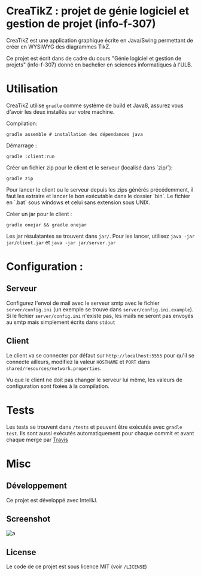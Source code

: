 # CreaTikZ : projet de génie logiciel et gestion de projet (info-f-307)

CreaTikZ est une application graphique écrite en Java/Swing permettant de créer en WYSIWYG des diagrammes TikZ.

Ce projet est écrit dans de cadre du cours "Génie logiciel et gestion de projets" (info-f-307)
donné en bachelier en sciences informatiques à l'ULB.

# Utilisation

CreaTikZ utilise `gradle` comme système de build et Java8, assurez vous d'avoir les deux installés sur votre machine.

Compilation:

    gradle assemble # installation des dépendances java

Démarrage : 

    gradle :client:run

Créer un fichier zip pour le client et le serveur (localisé dans ´zip/´):

    gradle zip

Pour lancer le client ou le serveur depuis les zips générés précédemment, il faut les extraire et lancer le bon exécutable dans le dossier ´bin´.
Le fichier en ´.bat´ sous windows et celui sans extension sous UNIX.

Créer un jar pour le client :

    gradle onejar && gradle onejar
    
    
Les jar résulatantes se trouvent dans `jar/`.
Pour les lancer, utilisez `java -jar jar/client.jar` et `java -jar jar/server.jar`

# Configuration :

## Serveur 

Configurez l'envoi de mail avec le serveur smtp avec le fichier `server/config.ini`
(un exemple se trouve dans `server/config.ini.example`).
Si le fichier `server/config.ini` n'existe pas, les mails ne seront pas envoyés au smtp mais simplement écrits dans `stdout`

## Client

Le client va se connecter par défaut sur `http://localhost:5555` pour qu'il se connecte ailleurs,
modifiez la valeur `HOSTNAME` et `PORT` dans `shared/resources/network.properties`.

Vu que le client ne doit pas changer le serveur lui même, les valeurs de configuration sont fixées à la compilation.

# Tests

Les tests se trouvent dans `/tests` et peuvent être exécutés avec `gradle test`.
Ils sont aussi exécutés automatiquement pour chaque commit et avant chaque merge par [Travis](http://travis-ci.com)

# Misc

## Développement

Ce projet est développé avec IntelliJ.

## Screenshot

![a](http://i.imgur.com/Lb8OelD.png)

## License

Le code de ce projet est sous licence MIT (voir `/LICENSE`)
